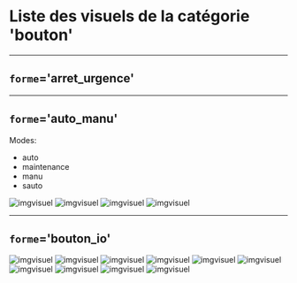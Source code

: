 
# Liste des visuels de la catégorie 'bouton'

---
## `forme`='arret_urgence'


---
## `forme`='auto_manu'

Modes:

* auto
* maintenance
* manu
* sauto

![imgvisuel](https://svn.abls-habitat.fr/repo/Watchdog/prod/Watchdogd/IHM/img/auto_manu_auto.svg)
![imgvisuel](https://svn.abls-habitat.fr/repo/Watchdog/prod/Watchdogd/IHM/img/auto_manu_maintenance.svg)
![imgvisuel](https://svn.abls-habitat.fr/repo/Watchdog/prod/Watchdogd/IHM/img/auto_manu_manu.svg)
![imgvisuel](https://svn.abls-habitat.fr/repo/Watchdog/prod/Watchdogd/IHM/img/auto_manu_sauto.svg)

---
## `forme`='bouton_io'

![imgvisuel](https://svn.abls-habitat.fr/repo/Watchdog/prod/Watchdogd/IHM/img/bouton_io_white.png)
![imgvisuel](https://svn.abls-habitat.fr/repo/Watchdog/prod/Watchdogd/IHM/img/bouton_io_lightblue.png)
![imgvisuel](https://svn.abls-habitat.fr/repo/Watchdog/prod/Watchdogd/IHM/img/bouton_io_blue.png)
![imgvisuel](https://svn.abls-habitat.fr/repo/Watchdog/prod/Watchdogd/IHM/img/bouton_io_darkgreen.png)
![imgvisuel](https://svn.abls-habitat.fr/repo/Watchdog/prod/Watchdogd/IHM/img/bouton_io_gray.png)
![imgvisuel](https://svn.abls-habitat.fr/repo/Watchdog/prod/Watchdogd/IHM/img/bouton_io_green.png)
![imgvisuel](https://svn.abls-habitat.fr/repo/Watchdog/prod/Watchdogd/IHM/img/bouton_io_orange.png)
![imgvisuel](https://svn.abls-habitat.fr/repo/Watchdog/prod/Watchdogd/IHM/img/bouton_io_red.png)
![imgvisuel](https://svn.abls-habitat.fr/repo/Watchdog/prod/Watchdogd/IHM/img/bouton_io_yellow.png)
![imgvisuel](https://svn.abls-habitat.fr/repo/Watchdog/prod/Watchdogd/IHM/img/bouton_io_black.png)

